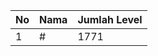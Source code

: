 | No | Nama            | Jumlah Level |
|----|-----------------|--------------|
| 1  | #    |    1771        |
